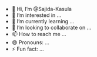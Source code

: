 - 👋 Hi, I’m @Sajida-Kasula
- 👀 I’m interested in ...
- 🌱 I’m currently learning ...
- 💞️ I’m looking to collaborate on ...
- 📫 How to reach me ...
- 😄 Pronouns: ...
- ⚡ Fun fact: ...

<!---
Sajida-Kasula/Sajida-Kasula is a ✨ special ✨ repository because its `README.md` (this file) appears on your GitHub profile.
You can click the Preview link to take a look at your changes.
--->
